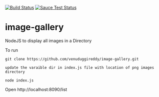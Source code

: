 
 [![Build Status](https://travis-ci.org/venuduggireddy/image-gallery.svg?branch=master)](https://travis-ci.org/venuduggireddy/image-gallery)
 [![Sauce Test Status](https://saucelabs.com/browser-matrix/vduggireddy.svg)](https://saucelabs.com/u/vduggireddy)

# image-gallery 
NodeJS to display all images in a Directory

To run

```
git clone https://github.com/venuduggireddy/image-gallery.git

update the varaible dir in index.js file with location of png images directory

node index.js
```

Open http://localhost:8090/list 

